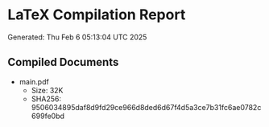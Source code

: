 # LaTeX Compilation Report
Generated: Thu Feb  6 05:13:04 UTC 2025
## Compiled Documents
- main.pdf
  - Size: 32K
  - SHA256: 9506034895daf8d9fd29ce966d8ded6d67f4d5a3ce7b31fc6ae0782c699fe0bd
